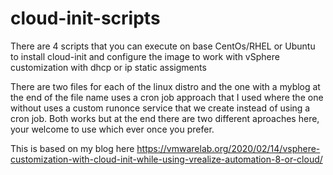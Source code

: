 # cloud-init-scripts

There are 4 scripts that you can execute on base CentOs/RHEL or Ubuntu to install cloud-init and configure the image to work with vSphere customization with dhcp or ip static assigments

There are two files for each of the linux distro and the one with a myblog at the end of the file name uses a cron job approach that I used where the one without uses a custom runonce service that we create instead of using a cron job. Both works but at the end there are two different aproaches here, your welcome to use which ever once you prefer. 

This is based on my blog here https://vmwarelab.org/2020/02/14/vsphere-customization-with-cloud-init-while-using-vrealize-automation-8-or-cloud/
